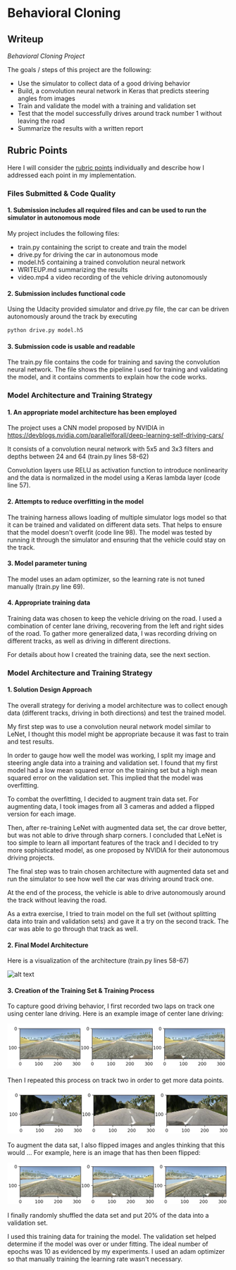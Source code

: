 # **Behavioral Cloning** 

## Writeup

*Behavioral Cloning Project*

The goals / steps of this project are the following:
* Use the simulator to collect data of a good driving behavior
* Build, a convolution neural network in Keras that predicts steering angles from images
* Train and validate the model with a training and validation set
* Test that the model successfully drives around track number 1 without leaving the road
* Summarize the results with a written report


[//]: # (Image References)

[image1]: https://devblogs.nvidia.com/parallelforall/wp-content/uploads/2016/08/cnn-architecture.png "Model Visualization"
[image2]: ./images/image1.jpeg "Data sample 1st track"
[image3]: ./images/image2.jpeg "Data sample 2nd track"
[image4]: ./images/image3.jpeg "Data sample. Flipped images"

## Rubric Points

Here I will consider the [rubric points](https://review.udacity.com/#!/rubrics/432/view) individually and describe how I addressed each point in my implementation.  

### Files Submitted & Code Quality

#### 1. Submission includes all required files and can be used to run the simulator in autonomous mode

My project includes the following files:
* train.py containing the script to create and train the model
* drive.py for driving the car in autonomous mode
* model.h5 containing a trained convolution neural network 
* WRITEUP.md summarizing the results
* video.mp4 a video recording of the vehicle driving autonomously

#### 2. Submission includes functional code

Using the Udacity provided simulator and drive.py file, the car can be driven autonomously around the track by executing 

```sh
python drive.py model.h5
```

#### 3. Submission code is usable and readable

The train.py file contains the code for training and saving the convolution neural network. The file shows the pipeline I used for training and validating the model, and it contains comments to explain how the code works.

### Model Architecture and Training Strategy

#### 1. An appropriate model architecture has been employed

The project uses a CNN model proposed by NVIDIA in https://devblogs.nvidia.com/parallelforall/deep-learning-self-driving-cars/

It consists of a convolution neural network with 5x5 and 3x3 filters and depths between 24 and 64 (train.py lines 58-62) 

Convolution layers use RELU as activation function to introduce nonlinearity and the data is normalized in the model using a Keras lambda layer (code line 57). 

#### 2. Attempts to reduce overfitting in the model

The training harness allows loading of multiple simulator logs model so that it can be trained and validated on different data sets. That helps to ensure that the model doesn't overfit (code line 98). The model was tested by running it through the simulator and ensuring that the vehicle could stay on the track.

#### 3. Model parameter tuning

The model uses an adam optimizer, so the learning rate is not tuned manually (train.py line 69).

#### 4. Appropriate training data

Training data was chosen to keep the vehicle driving on the road. I used a combination of center lane driving, recovering from the left and right sides of the road.
To gather more generalized data, I was recording driving on different tracks, as well as driving in different directions. 

For details about how I created the training data, see the next section. 

### Model Architecture and Training Strategy

#### 1. Solution Design Approach

The overall strategy for deriving a model architecture was to collect enough data (different tracks, driving in both directions) and test the trained model.

My first step was to use a convolution neural network model similar to LeNet, I thought this model might be appropriate because it was fast to train and test results.

In order to gauge how well the model was working, I split my image and steering angle data into a training and validation set. I found that my first model had a low mean squared error on the training set but a high mean squared error on the validation set. This implied that the model was overfitting. 

To combat the overfitting, I decided to augment train data set. For augmenting data, I took images from all 3 cameras and added a flipped version for each image.

Then, after re-training LeNet with augmented data set, the car drove better, but was not able to drive through sharp corners. I concluded that LeNet is too simple to learn all important features of the track and I decided to try more sophisticated model, as one proposed by NVIDIA for their autonomous driving projects.  

The final step was to train chosen architecture with augmented data set and run the simulator to see how well the car was driving around track one.

At the end of the process, the vehicle is able to drive autonomously around the track without leaving the road.

As a extra exercise, I tried to train model on the full set (without splitting data into train and validation sets) and gave it a try on the second track. The car was able to go through that track as well.

#### 2. Final Model Architecture

Here is a visualization of the architecture (train.py lines 58-67)

![alt text][image1]

#### 3. Creation of the Training Set & Training Process

To capture good driving behavior, I first recorded two laps on track one using center lane driving. Here is an example image of center lane driving:

![alt text][image2]

Then I repeated this process on track two in order to get more data points.

![alt text][image3]

To augment the data sat, I also flipped images and angles thinking that this would ... For example, here is an image that has then been flipped:

![alt text][image4]

I finally randomly shuffled the data set and put 20% of the data into a validation set. 

I used this training data for training the model. The validation set helped determine if the model was over or under fitting. The ideal number of epochs was 10 as evidenced by my experiments. I used an adam optimizer so that manually training the learning rate wasn't necessary.
